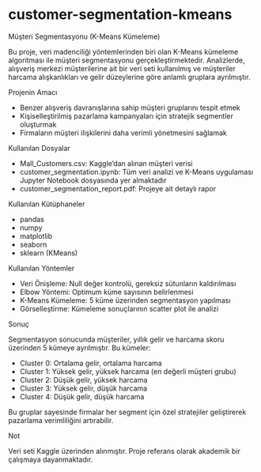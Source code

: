 # customer-segmentation-kmeans
Müşteri Segmentasyonu (K-Means Kümeleme)

Bu proje, veri madenciliği yöntemlerinden biri olan K-Means kümeleme algoritması ile müşteri segmentasyonu gerçekleştirmektedir. Analizlerde, alışveriş merkezi müşterilerine ait bir veri seti kullanılmış ve müşteriler harcama alışkanlıkları ve gelir düzeylerine göre anlamlı gruplara ayrılmıştır.

Projenin Amacı

- Benzer alışveriş davranışlarına sahip müşteri gruplarını tespit etmek
- Kişiselleştirilmiş pazarlama kampanyaları için stratejik segmentler oluşturmak
- Firmaların müşteri ilişkilerini daha verimli yönetmesini sağlamak

Kullanılan Dosyalar

- Mall_Customers.csv: Kaggle’dan alınan müşteri verisi
- customer_segmentation.ipynb: Tüm veri analizi ve K-Means uygulaması Jupyter Notebook dosyasında yer almaktadır
- customer_segmentation_report.pdf: Projeye ait detaylı rapor

Kullanılan Kütüphaneler

- pandas
- numpy
- matplotlib
- seaborn
- sklearn (KMeans)

Kullanılan Yöntemler

- Veri Önişleme: Null değer kontrolü, gereksiz sütunların kaldırılması
- Elbow Yöntemi: Optimum küme sayısının belirlenmesi
- K-Means Kümeleme: 5 küme üzerinden segmentasyon yapılması
- Görselleştirme: Kümeleme sonuçlarının scatter plot ile analizi

Sonuç

Segmentasyon sonucunda müşteriler, yıllık gelir ve harcama skoru üzerinden 5 kümeye ayrılmıştır. Bu kümeler:

- Cluster 0: Ortalama gelir, ortalama harcama
- Cluster 1: Yüksek gelir, yüksek harcama (en değerli müşteri grubu)
- Cluster 2: Düşük gelir, yüksek harcama
- Cluster 3: Yüksek gelir, düşük harcama
- Cluster 4: Düşük gelir, düşük harcama

Bu gruplar sayesinde firmalar her segment için özel stratejiler geliştirerek pazarlama verimliliğini artırabilir.

Not

Veri seti Kaggle üzerinden alınmıştır. Proje referans olarak akademik bir çalışmaya dayanmaktadır.

